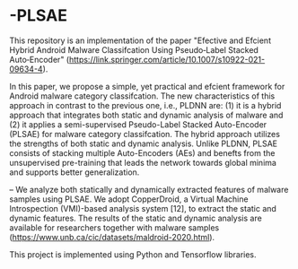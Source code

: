 # -PLSAE

This repository is an implementation of the paper "Efective and Efcient Hybrid Android Malware
Classifcation Using Pseudo‑Label Stacked Auto‑Encoder" (https://link.springer.com/article/10.1007/s10922-021-09634-4).

In this paper, we propose a simple, yet practical and efcient framework for Android malware category classifcation. The new characteristics of this approach in contrast to the previous one, i.e., PLDNN are: (1) it is a
hybrid approach that integrates both static and dynamic analysis of malware and (2) it applies a semi-supervised Pseudo-Label Stacked Auto-Encoder (PLSAE) for malware category classifcation. The hybrid approach utilizes the strengths
of both static and dynamic analysis. Unlike PLDNN, PLSAE consists of stacking multiple  Auto-Encoders  (AEs) and benefts from the unsupervised pre-training that leads the network towards global minima and supports better generalization.

– We analyze both statically and dynamically extracted features of malware samples using PLSAE. We adopt CopperDroid, a Virtual Machine Introspection
(VMI)-based analysis system [12], to extract the static and dynamic features. The
results of the static and dynamic analysis are available for researchers together
with malware samples (https://www.unb.ca/cic/datasets/maldroid-2020.html).

This project is implemented using Python and Tensorflow libraries.
